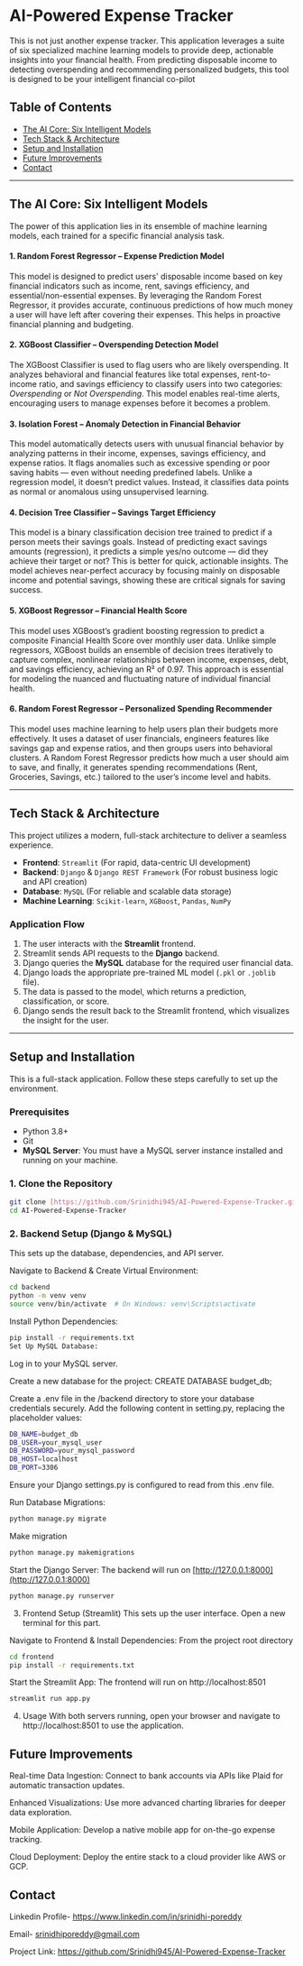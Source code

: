 # AI-Powered Expense Tracker 

This is not just another expense tracker. This application leverages a suite of six specialized machine learning models to provide deep, actionable insights into your financial health. From predicting disposable income to detecting overspending and recommending personalized budgets, this tool is designed to be your intelligent financial co-pilot

##  Table of Contents

* [The AI Core: Six Intelligent Models](#-the-ai-core-six-intelligent-models)
* [Tech Stack & Architecture](#-tech-stack--architecture)
* [Setup and Installation](#-setup-and-installation)
* [Future Improvements](#-future-improvements)
* [Contact](#-contact)

---

##  The AI Core: Six Intelligent Models

The power of this application lies in its ensemble of machine learning models, each trained for a specific financial analysis task.

#### 1. Random Forest Regressor – Expense Prediction Model
This model is designed to predict users' disposable income based on key financial indicators such as income, rent, savings efficiency, and essential/non-essential expenses. By leveraging the Random Forest Regressor, it provides accurate, continuous predictions of how much money a user will have left after covering their expenses. This helps in proactive financial planning and budgeting.

#### 2. XGBoost Classifier – Overspending Detection Model
The XGBoost Classifier is used to flag users who are likely overspending. It analyzes behavioral and financial features like total expenses, rent-to-income ratio, and savings efficiency to classify users into two categories: *Overspending* or *Not Overspending*. This model enables real-time alerts, encouraging users to manage expenses before it becomes a problem.

#### 3. Isolation Forest – Anomaly Detection in Financial Behavior
This model automatically detects users with unusual financial behavior by analyzing patterns in their income, expenses, savings efficiency, and expense ratios. It flags anomalies such as excessive spending or poor saving habits — even without needing predefined labels. Unlike a regression model, it doesn’t predict values. Instead, it classifies data points as normal or anomalous using unsupervised learning.

#### 4. Decision Tree Classifier – Savings Target Efficiency
This model is a binary classification decision tree trained to predict if a person meets their savings goals. Instead of predicting exact savings amounts (regression), it predicts a simple yes/no outcome — did they achieve their target or not? This is better for quick, actionable insights. The model achieves near-perfect accuracy by focusing mainly on disposable income and potential savings, showing these are critical signals for saving success.

#### 5. XGBoost Regressor – Financial Health Score
This model uses XGBoost’s gradient boosting regression to predict a composite Financial Health Score over monthly user data. Unlike simple regressors, XGBoost builds an ensemble of decision trees iteratively to capture complex, nonlinear relationships between income, expenses, debt, and savings efficiency, achieving an R² of 0.97. This approach is essential for modeling the nuanced and fluctuating nature of individual financial health.

#### 6. Random Forest Regressor – Personalized Spending Recommender
This model uses machine learning to help users plan their budgets more effectively. It uses a dataset of user financials, engineers features like savings gap and expense ratios, and then groups users into behavioral clusters. A Random Forest Regressor predicts how much a user should aim to save, and finally, it generates spending recommendations (Rent, Groceries, Savings, etc.) tailored to the user’s income level and habits.

---

##  Tech Stack & Architecture

This project utilizes a modern, full-stack architecture to deliver a seamless experience.

* **Frontend**: `Streamlit` (For rapid, data-centric UI development)
* **Backend**: `Django` & `Django REST Framework` (For robust business logic and API creation)
* **Database**: `MySQL` (For reliable and scalable data storage)
* **Machine Learning**: `Scikit-learn`, `XGBoost`, `Pandas`, `NumPy`

### Application Flow
1.  The user interacts with the **Streamlit** frontend.
2.  Streamlit sends API requests to the **Django** backend.
3.  Django queries the **MySQL** database for the required user financial data.
4.  Django loads the appropriate pre-trained ML model (`.pkl` or `.joblib` file).
5.  The data is passed to the model, which returns a prediction, classification, or score.
6.  Django sends the result back to the Streamlit frontend, which visualizes the insight for the user.

---

##  Setup and Installation

This is a full-stack application. Follow these steps carefully to set up the environment.

### Prerequisites
* Python 3.8+
* Git
* **MySQL Server**: You must have a MySQL server instance installed and running on your machine.

### 1. Clone the Repository
```sh
git clone [https://github.com/Srinidhi945/AI-Powered-Expense-Tracker.git](https://github.com/Srinidhi945/AI-Powered-Expense-Tracker.git)
cd AI-Powered-Expense-Tracker
```
### 2. Backend Setup (Django & MySQL)
This sets up the database, dependencies, and API server.

Navigate to Backend & Create Virtual Environment:
```sh
cd backend
python -m venv venv
source venv/bin/activate  # On Windows: venv\Scripts\activate
```
Install Python Dependencies:
```sh
pip install -r requirements.txt
Set Up MySQL Database:
```
Log in to your MySQL server.

Create a new database for the project: CREATE DATABASE budget_db;

Create a .env file in the /backend directory to store your database credentials securely. Add the following content in setting.py, replacing the placeholder values:
```sh
DB_NAME=budget_db
DB_USER=your_mysql_user
DB_PASSWORD=your_mysql_password
DB_HOST=localhost
DB_PORT=3306
```
Ensure your Django settings.py is configured to read from this .env file.

Run Database Migrations:
```sh
python manage.py migrate
```
Make migration
``` sh
python manage.py makemigrations
``` 
Start the Django Server:
The backend will run on [http://127.0.0.1:8000](http://127.0.0.1:8000)
```sh
python manage.py runserver
```
3. Frontend Setup (Streamlit)
This sets up the user interface. Open a new terminal for this part.

Navigate to Frontend & Install Dependencies:
 From the project root directory
```sh
cd frontend
pip install -r requirements.txt
```
Start the Streamlit App:
 The frontend will run on http://localhost:8501
``` sh
streamlit run app.py
```
4. Usage
With both servers running, open your browser and navigate to http://localhost:8501 to use the application.

## Future Improvements
Real-time Data Ingestion: Connect to bank accounts via APIs like Plaid for automatic transaction updates.

Enhanced Visualizations: Use more advanced charting libraries for deeper data exploration.

Mobile Application: Develop a native mobile app for on-the-go expense tracking.

Cloud Deployment: Deploy the entire stack to a cloud provider like AWS or GCP.

## Contact
Linkedin Profile- https://www.linkedin.com/in/srinidhi-poreddy

Email- srinidhiporeddy@gmail.com

Project Link: https://github.com/Srinidhi945/AI-Powered-Expense-Tracker
